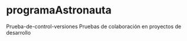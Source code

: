 # programaAstronauta
Prueba-de-control-versiones
Pruebas de colaboración en proyectos de desarrollo
